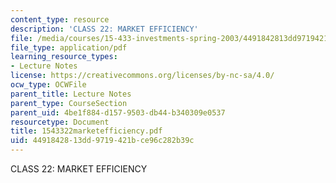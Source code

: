 ```yaml
---
content_type: resource
description: 'CLASS 22: MARKET EFFICIENCY'
file: /media/courses/15-433-investments-spring-2003/4491842813dd9719421bce96c282b39c_1543322marketefficiency.pdf
file_type: application/pdf
learning_resource_types:
- Lecture Notes
license: https://creativecommons.org/licenses/by-nc-sa/4.0/
ocw_type: OCWFile
parent_title: Lecture Notes
parent_type: CourseSection
parent_uid: 4be1f884-d157-9503-db44-b340309e0537
resourcetype: Document
title: 1543322marketefficiency.pdf
uid: 44918428-13dd-9719-421b-ce96c282b39c
---
```

CLASS 22: MARKET EFFICIENCY